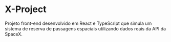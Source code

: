 # X-Project
Projeto front-end desenvolvido em React e TypeScript que simula um sistema de reserva de passagens espaciais utilizando dados reais da API da SpaceX.
